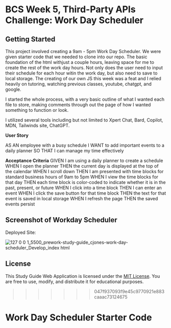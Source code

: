 # BCS Week 5, Third-Party APIs Challenge: Work Day Scheduler

## Getting Started

This project involved creating a 9am - 5pm Work Day Scheduler. We were given starter code that we needed to clone into our repo. The basic foundation of the html withjust a couple hours, leaving space for me to create the rest of the work day hours. Not only does the user need to input their schedule for each hour witin the work day, but also need to save to local storage. The creating of our own JS this week was a feat and I relied heavily on tutoring, watching previous classes, youtube, chatgpt, and google.

I started the whole process, with a very basic outline of what I wanted each file to store, making comments through out the page of how I wanted something to function or look.

I utilized several tools including but not limited to Xpert Chat, Bard, Copilot, MDN, Tailwinds site, ChatGPT.

**User Story**

AS AN employee with a busy schedule
I WANT to add important events to a daily planner
SO THAT I can manage my time effectively

**Acceptance Criteria**
GIVEN I am using a daily planner to create a schedule
WHEN I open the planner
THEN the current day is displayed at the top of the calendar
WHEN I scroll down
THEN I am presented with time blocks for standard business hours of 9am to 5pm
WHEN I view the time blocks for that day
THEN each time block is color-coded to indicate whether it is in the past, present, or future
WHEN I click into a time block
THEN I can enter an event
WHEN I click the save button for that time block
THEN the text for that event is saved in local storage
WHEN I refresh the page
THEN the saved events persist

## Screenshot of Workday Scheduler

Deployed Site: 

![127 0 0 1_5500_prework-study-guide_cjones-work-day-scheduler_Develop_index html](https://github.com/cristinedior/cjones-work-day-scheduler/assets/148567509/c4b4f326-a9a1-465b-a403-9719ca762a61)


## License
This Study Guide Web Application is licensed under the [MIT License](link-to-license). You are free to use, modify, and distribute it for educational purposes.
>>>>>>> 047f937093f9e45c9770921e883caaac73124675
# Work Day Scheduler Starter Code
